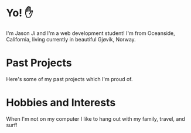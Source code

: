 # Yo! ✋
I'm Jason Ji and I'm a web development student! I'm from Oceanside, California, living currently in beautiful Gjøvik, Norway. 

# Past Projects
Here's some of my past projects which I'm proud of.

# Hobbies and Interests
When I'm not on my computer I like to hang out with my family, travel, and surf!
<!--
**kjottkake/kjottkake** is a ✨ _special_ ✨ repository because its `README.md` (this file) appears on your GitHub profile.

Here are some ideas to get you started:

- 🔭 I’m currently working on ...
- 🌱 I’m currently learning ...
- 👯 I’m looking to collaborate on ...
- 🤔 I’m looking for help with ...
- 💬 Ask me about ...
- 📫 How to reach me: ...
- 😄 Pronouns: ...
- ⚡ Fun fact: ...
-->
